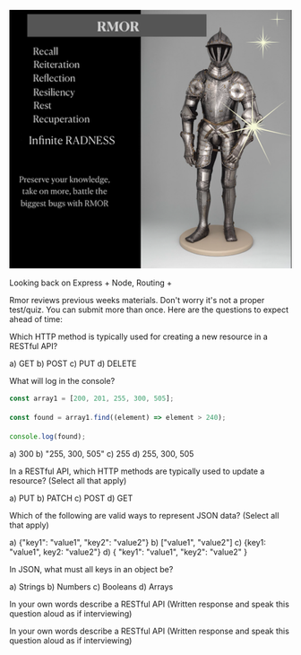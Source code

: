 ![Rmor Meme](./images/rmor-image.png)


Looking back on Express + Node, Routing +

Rmor reviews previous weeks materials. 
Don't worry it's not a proper test/quiz.
You can submit more than once.
Here are the questions to expect ahead of time: 


Which HTTP method is typically used for creating a new resource in a RESTful API?

a) GET
b) POST
c) PUT
d) DELETE


 What will log in the console?

```javascript
const array1 = [200, 201, 255, 300, 505];

const found = array1.find((element) => element > 240);

console.log(found);
```

a) 300
b) "255, 300, 505"
c) 255
d) 255, 300, 505


In a RESTful API, which HTTP methods are typically used to update a resource? (Select all that apply)

a) PUT
b) PATCH
c) POST
d) GET


Which of the following are valid ways to represent JSON data? (Select all that apply)

a) {"key1": "value1", "key2": "value2"}
b) ["value1", "value2"]
c) {key1: "value1", key2: "value2"}
d) { "key1": "value1", "key2": "value2" }


In JSON, what must all keys in an object be?

a) Strings
b) Numbers
c) Booleans
d) Arrays

In your own words describe a RESTful API
(Written response and speak this question aloud as if interviewing)

In your own words describe a RESTful API
(Written response and speak this question aloud as if interviewing)
